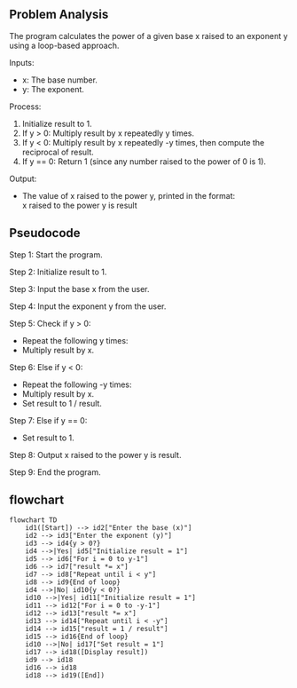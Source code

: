 ## Problem Analysis
The program calculates the power of a given base x raised to an exponent y using a loop-based approach.

Inputs:  
- x: The base number.
- y: The exponent.

Process:  
1. Initialize result to 1.
2. If y > 0: Multiply result by x repeatedly y times.
3. If y < 0: Multiply result by x repeatedly -y times, then compute the reciprocal of result.
4. If y == 0: Return 1 (since any number raised to the power of 0 is 1).

Output:  
- The value of x raised to the power y, printed in the format:  
  x raised to the power y is result

## Pseudocode

Step 1: Start the program.

Step 2: Initialize result to 1.

Step 3: Input the base x from the user.

Step 4: Input the exponent y from the user.

Step 5: Check if y > 0:
  - Repeat the following y times:
  - Multiply result by x.

Step 6: Else if y < 0:
  -  Repeat the following -y times:
  - Multiply result by x.
  - Set result to 1 / result.

Step 7: Else if y == 0:
 - Set result to 1.

Step 8: Output x raised to the power y is result.

Step 9: End the program.
## flowchart
```mermaid
flowchart TD
    id1([Start]) --> id2["Enter the base (x)"]
    id2 --> id3["Enter the exponent (y)"]
    id3 --> id4{y > 0?}
    id4 -->|Yes| id5["Initialize result = 1"]
    id5 --> id6["For i = 0 to y-1"]
    id6 --> id7["result *= x"]
    id7 --> id8["Repeat until i < y"]
    id8 --> id9{End of loop}
    id4 -->|No| id10{y < 0?}
    id10 -->|Yes| id11["Initialize result = 1"]
    id11 --> id12["For i = 0 to -y-1"]
    id12 --> id13["result *= x"]
    id13 --> id14["Repeat until i < -y"]
    id14 --> id15["result = 1 / result"]
    id15 --> id16{End of loop}
    id10 -->|No| id17["Set result = 1"]
    id17 --> id18([Display result])
    id9 --> id18
    id16 --> id18
    id18 --> id19([End])
```
